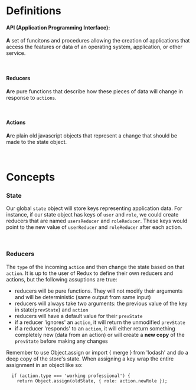 # Definitions

#### **API (Application Programming Interface):**

**A** set of funcitons and procedures allowing the creation of applications that access the features or data of an operating system, application, or other service.

&nbsp;

#### **Reducers**

**A**re pure functions that describe how these pieces of data will change in response to `actions`. 

&nbsp;

#### **Actions**

**A**re plain old javascript objects that represent a change that should be made to the state object. 

&nbsp;
&nbsp;

# Concepts

### State

Our global `state` object will store keys representing application data. For instance, if our state object has keys of `user` and `role`, we could create reducers that are named `usersReducer` and `roleReducer`. These keys would point to the new value of `userReducer` and `roleReducer` after each action. 

&nbsp;

### Reducers

The `type` of the incoming `action` and then change the state based on that `action`. It is up to the user of Redux to define their own reducers and actions, but the following assuptions are true:
  * reducers will be pure functions. They will not modify their arguments and will be deterministic (same output from same input)
  * reducers will always take two arguments: the previous value of the key in state(`prevState`) and `action`
  * reducers will have a default value for their `prevState`
  * if a reducer 'ignores' an `action`, it will return the unmodified `prevState`
  * if a reducer 'responds' to an `action`, it will either return something completely new (data from an action) or will create a **new copy** of the `prevState` before making any changes

Remember to use Object.assign or import { merge } from 'lodash' and do a deep copy of the store's state. When assigning a key wrap the entire assignment in an object like so:
      
      if (action.type === 'working professional') {
        return Object.assign(oldState, { role: action.newRole });